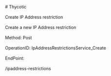 <br>#     Thycotic</br>
<br>Create IP Address restriction</br>
<br>Create a new IP Address restriction</br>
<br>Method: Post</br>
<br>OperationID: IpAddressRestrictionsService_Create</br>
<br>EndPoint:</br>
<br>/ipaddress-restrictions</br>
